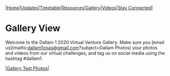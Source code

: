 |[Home](https://dallam1.github.io/)|[Updates](https://dallam1.github.io/updates)|[Timetable](https://dallam1.github.io/timetable)|[Resources](https://dallam1.github.io/resources)|[Gallery](https://dallam1.github.io/gallery)|[Videos](https://dallam1.github.io/videos)|[Stay Connected](https://dallam1.github.io/stayconnected)|

# Gallery View

Welcome to the Dallam 1 2020 Virtual Venture Gallery. Make sure you [email us](mailto:dallam1cpas@gmail.com?subject=Dallam Photos) your photos and videos from our virtual challenges, and tag us on social media using the hashtag #dallam1.

|[Gallery Test Photos](https://dallam1.github.io/gallerytest)|

